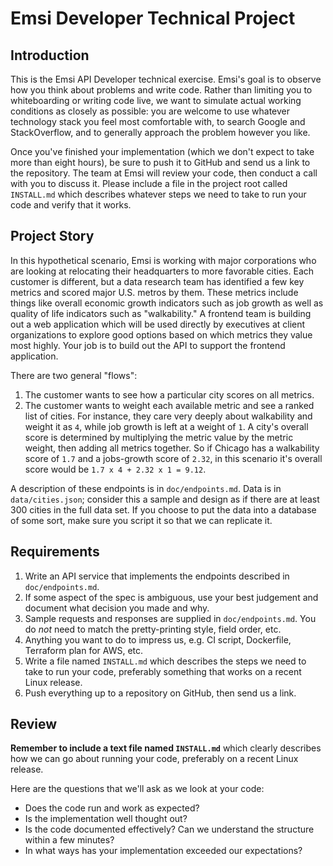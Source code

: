 # Emsi Developer Technical Project

## Introduction
This is the Emsi API Developer technical exercise.  Emsi's goal is to observe how you think about problems and write code.  Rather than limiting you to whiteboarding or writing code live, we want to simulate actual working conditions as closely as possible: you are welcome to use whatever technology stack you feel most comfortable with, to search Google and StackOverflow, and to generally approach the problem however you like.

Once you've finished your implementation (which we don't expect to take more than eight hours), be sure to push it to GitHub and send us a link to the repository.  The team at Emsi will review your code, then conduct a call with you to discuss it.  Please include a file in the project root called `INSTALL.md` which describes whatever steps we need to take to run your code and verify that it works.

## Project Story
In this hypothetical scenario, Emsi is working with major corporations who are looking at relocating their headquarters to more favorable cities.  Each customer is different, but a data research team has identified a few key metrics and scored major U.S. metros by them.  These metrics include things like overall economic growth indicators such as job growth as well as quality of life indicators such as "walkability."  A frontend team is building out a web application which will be used directly by executives at client organizations to explore good options based on which metrics they value most highly.  Your job is to build out the API to support the frontend application.

There are two general "flows":
1) The customer wants to see how a particular city scores on all metrics.
2) The customer wants to weight each available metric and see a ranked list of cities.  For instance, they care very deeply about walkability and weight it as `4`, while job growth is left at a weight of `1`.  A city's overall score is determined by multiplying the metric value by the metric weight, then adding all metrics together.  So if Chicago has a walkability score of `1.7` and a jobs-growth score of `2.32`, in this scenario it's overall score would be `1.7 x 4 + 2.32 x 1 = 9.12`.

A description of these endpoints is in `doc/endpoints.md`.  Data is in `data/cities.json`; consider this a sample and design as if there are at least 300 cities in the full data set.  If you choose to put the data into a database of some sort, make sure you script it so that we can replicate it.

## Requirements
1) Write an API service that implements the endpoints described in `doc/endpoints.md`.
2) If some aspect of the spec is ambiguous, use your best judgement and document what decision you made and why.
3) Sample requests and responses are supplied in `doc/endpoints.md`.  You do _not_ need to match the pretty-printing style, field order, etc.
4) Anything you want to do to impress us, e.g. CI script, Dockerfile, Terraform plan for AWS, etc.
5) Write a file named `INSTALL.md` which describes the steps we need to take to run your code, preferably something that works on a recent Linux release.
6) Push everything up to a repository on GitHub, then send us a link.

## Review
__Remember to include a text file named `INSTALL.md`__ which clearly describes how we can go about running your code, preferably on a recent Linux release.

Here are the questions that we'll ask as we look at your code:
* Does the code run and work as expected?
* Is the implementation well thought out?
* Is the code documented effectively?  Can we understand the structure within a few minutes?
* In what ways has your implementation exceeded our expectations?
